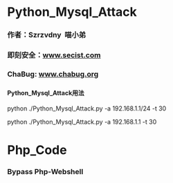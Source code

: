 # Python_Mysql_Attack
### 作者：Szrzvdny  喵小弟
### 即刻安全：www.secist.com
### ChaBug:  www.chabug.org
###
####       Python_Mysql_Attack用法

python ./Python_Mysql_Attack.py -a 192.168.1.1/24 -t 30

python ./Python_Mysql_Attack.py -a 192.168.1.1 -t 30
# Php_Code

### Bypass Php-Webshell
